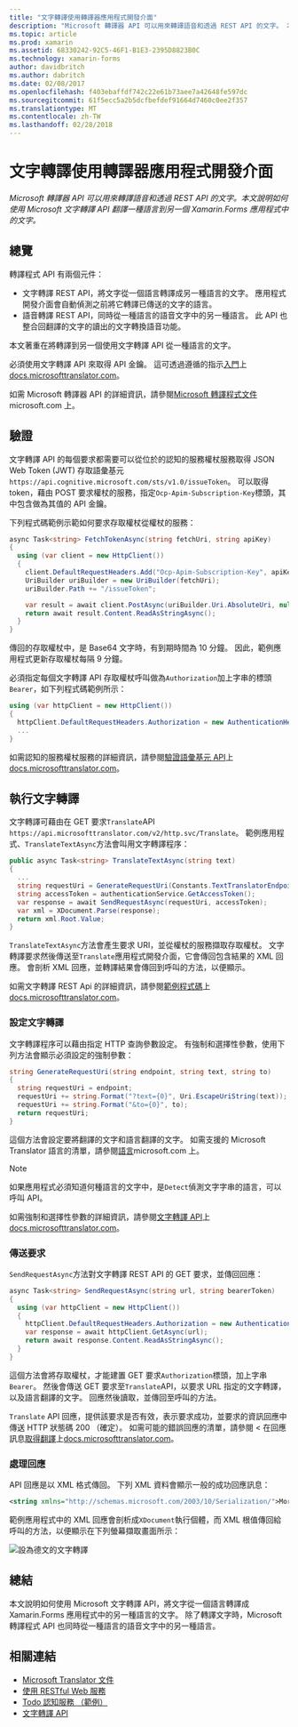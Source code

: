 ```yaml
---
title: "文字轉譯使用轉譯器應用程式開發介面"
description: "Microsoft 轉譯器 API 可以用來轉譯語音和透過 REST API 的文字。 本文說明如何使用 Microsoft 文字轉譯 API 翻譯一種語言到另一個 Xamarin.Forms 應用程式中的文字。"
ms.topic: article
ms.prod: xamarin
ms.assetid: 68330242-92C5-46F1-B1E3-2395D8823B0C
ms.technology: xamarin-forms
author: davidbritch
ms.author: dabritch
ms.date: 02/08/2017
ms.openlocfilehash: f403ebaffdf742c22e61b73aee7a42648fe597dc
ms.sourcegitcommit: 61f5ecc5a2b5dcfbefdef91664d7460c0ee2f357
ms.translationtype: MT
ms.contentlocale: zh-TW
ms.lasthandoff: 02/28/2018
---
```

# <a name="text-translation-using-the-translator-api"></a>文字轉譯使用轉譯器應用程式開發介面

_Microsoft 轉譯器 API 可以用來轉譯語音和透過 REST API 的文字。本文說明如何使用 Microsoft 文字轉譯 API 翻譯一種語言到另一個 Xamarin.Forms 應用程式中的文字。_

## <a name="overview"></a>總覽

轉譯程式 API 有兩個元件：

- 文字轉譯 REST API，將文字從一個語言轉譯成另一種語言的文字。 應用程式開發介面會自動偵測之前將它轉譯已傳送的文字的語言。
- 語音轉譯 REST API，同時從一種語言的語音文字中的另一種語言。 此 API 也整合回翻譯的文字的讀出的文字轉換語音功能。

本文著重在將轉譯到另一個使用文字轉譯 API 從一種語言的文字。

必須使用文字轉譯 API 來取得 API 金鑰。 這可透過遵循的指示[入門](http://docs.microsofttranslator.com/text-translate.html)上[docs.microsofttranslator.com](http://docs.microsofttranslator.com/)。

如需 Microsoft 轉譯器 API 的詳細資訊，請參閱[Microsoft 轉譯程式文件](https://www.microsoft.com/cognitive-services/translator-api/documentation/TranslatorInfo/overview)microsoft.com 上。

## <a name="authentication"></a>驗證

文字轉譯 API 的每個要求都需要可以從位於的認知的服務權杖服務取得 JSON Web Token (JWT) 存取語彙基元`https://api.cognitive.microsoft.com/sts/v1.0/issueToken`。 可以取得 token，藉由 POST 要求權杖的服務，指定`Ocp-Apim-Subscription-Key`標頭，其中包含做為其值的 API 金鑰。

下列程式碼範例示範如何要求存取權杖從權杖的服務：

```csharp
async Task<string> FetchTokenAsync(string fetchUri, string apiKey)
{
  using (var client = new HttpClient())
  {
    client.DefaultRequestHeaders.Add("Ocp-Apim-Subscription-Key", apiKey);
    UriBuilder uriBuilder = new UriBuilder(fetchUri);
    uriBuilder.Path += "/issueToken";

    var result = await client.PostAsync(uriBuilder.Uri.AbsoluteUri, null);
    return await result.Content.ReadAsStringAsync();
  }
}
```

傳回的存取權杖中，是 Base64 文字時，有到期時間為 10 分鐘。 因此，範例應用程式更新存取權杖每隔 9 分鐘。

必須指定每個文字轉譯 API 存取權杖呼叫做為`Authorization`加上字串的標頭`Bearer`，如下列程式碼範例所示：

```csharp
using (var httpClient = new HttpClient())
{
  httpClient.DefaultRequestHeaders.Authorization = new AuthenticationHeaderValue("Bearer", bearerToken);
  ...
}  
```

如需認知的服務權杖服務的詳細資訊，請參閱[驗證語彙基元 API](http://docs.microsofttranslator.com/oauth-token.html)上[docs.microsofttranslator.com](http://docs.microsofttranslator.com/)。

## <a name="performing-text-translation"></a>執行文字轉譯

文字轉譯可藉由在 GET 要求`Translate`API `https://api.microsofttranslator.com/v2/http.svc/Translate`。 範例應用程式、`TranslateTextAsync`方法會叫用文字轉譯程序：

```csharp
public async Task<string> TranslateTextAsync(string text)
{
  ...
  string requestUri = GenerateRequestUri(Constants.TextTranslatorEndpoint, text, "en", "de");
  string accessToken = authenticationService.GetAccessToken();
  var response = await SendRequestAsync(requestUri, accessToken);
  var xml = XDocument.Parse(response);
  return xml.Root.Value;
}
```

`TranslateTextAsync`方法會產生要求 URI，並從權杖的服務擷取存取權杖。 文字轉譯要求然後傳送至`Translate`應用程式開發介面，它會傳回包含結果的 XML 回應。 會剖析 XML 回應，並轉譯結果會傳回到呼叫的方法，以便顯示。

如需文字轉譯 REST Api 的詳細資訊，請參閱[範例程式碼](http://docs.microsofttranslator.com/text-translate.html#/default)上[docs.microsofttranslator.com](http://docs.microsofttranslator.com/)。

### <a name="configuring-text-translation"></a>設定文字轉譯

文字轉譯程序可以藉由指定 HTTP 查詢參數設定。 有強制和選擇性參數，使用下列方法會顯示必須設定的強制參數：

```csharp
string GenerateRequestUri(string endpoint, string text, string to)
{
  string requestUri = endpoint;
  requestUri += string.Format("?text={0}", Uri.EscapeUriString(text));
  requestUri += string.Format("&to={0}", to);
  return requestUri;
}
```

這個方法會設定要將翻譯的文字和語言翻譯的文字。 如需支援的 Microsoft Translator 語言的清單，請參閱[語言](https://www.microsoft.com/translator/languages.aspx)microsoft.com 上。

> [!NOTE]
> 如果應用程式必須知道何種語言的文字中，是`Detect`偵測文字字串的語言，可以呼叫 API。

如需強制和選擇性參數的詳細資訊，請參閱[文字轉譯 API](http://docs.microsofttranslator.com/text-translate.html#!/default/get_Translate)上[docs.microsofttranslator.com](http://docs.microsofttranslator.com/)。

### <a name="sending-the-request"></a>傳送要求

`SendRequestAsync`方法對文字轉譯 REST API 的 GET 要求，並傳回回應：

```csharp
async Task<string> SendRequestAsync(string url, string bearerToken)
{
  using (var httpClient = new HttpClient())
  {
    httpClient.DefaultRequestHeaders.Authorization = new AuthenticationHeaderValue("Bearer", bearerToken);
    var response = await httpClient.GetAsync(url);
    return await response.Content.ReadAsStringAsync();
  }
}
```

這個方法會將存取權杖，才能建置 GET 要求`Authorization`標頭，加上字串`Bearer`。 然後會傳送 GET 要求至`Translate`API，以要求 URL 指定的文字轉譯，以及語言翻譯的文字。 回應然後讀取，並傳回至呼叫的方法。

`Translate` API 回應，提供該要求是否有效，表示要求成功，並要求的資訊回應中傳送 HTTP 狀態碼 200 （確定）。 如需可能的錯誤回應的清單，請參閱 < 在回應訊息[取得翻譯](http://docs.microsofttranslator.com/text-translate.html#!/default/get_Translate)上[docs.microsofttranslator.com](http://docs.microsofttranslator.com/)。

### <a name="processing-the-response"></a>處理回應

API 回應是以 XML 格式傳回。 下列 XML 資料會顯示一般的成功回應訊息：

```xml
<string xmlns="http://schemas.microsoft.com/2003/10/Serialization/">Morgen kaufen gehen ein</string>
```

範例應用程式中的 XML 回應會剖析成`XDocument`執行個體，而 XML 根值傳回給呼叫的方法，以便顯示在下列螢幕擷取畫面所示：

![](text-translation-images/text-translation.png "設為德文的文字轉譯")

## <a name="summary"></a>總結

本文說明如何使用 Microsoft 文字轉譯 API，將文字從一個語言轉譯成 Xamarin.Forms 應用程式中的另一種語言的文字。 除了轉譯文字時，Microsoft 轉譯程式 API 也同時從一種語言的語音文字中的另一種語言。



## <a name="related-links"></a>相關連結

- [Microsoft Translator 文件](https://www.microsoft.com/cognitive-services/translator-api/documentation/TranslatorInfo/overview)
- [使用 RESTful Web 服務](~/xamarin-forms/data-cloud/consuming/rest.md)
- [Todo 認知服務 （範例）](https://developer.xamarin.com/samples/xamarin-forms/WebServices/TodoCognitiveServices/)
- [文字轉譯 API](http://docs.microsofttranslator.com/text-translate.html)
